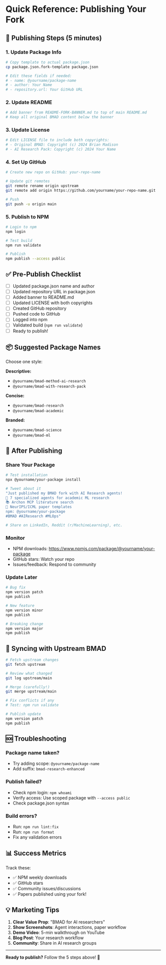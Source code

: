 # Quick Reference: Publishing Your Fork

## 🚀 Publishing Steps (5 minutes)

### 1. Update Package Info
```bash
# Copy template to actual package.json
cp package.json.fork-template package.json

# Edit these fields if needed:
# - name: @yourname/package-name
# - author: Your Name
# - repository.url: Your GitHub URL
```

### 2. Update README
```bash
# Add banner from README-FORK-BANNER.md to top of main README.md
# Keep all original BMAD content below the banner
```

### 3. Update License
```bash
# Edit LICENSE file to include both copyrights:
# - Original BMAD: Copyright (c) 2024 Brian Madison
# - AI Research Pack: Copyright (c) 2024 Your Name
```

### 4. Set Up GitHub
```bash
# Create new repo on GitHub: your-repo-name

# Update git remotes
git remote rename origin upstream
git remote add origin https://github.com/yourname/your-repo-name.git

# Push
git push -u origin main
```

### 5. Publish to NPM
```bash
# Login to npm
npm login

# Test build
npm run validate

# Publish
npm publish --access public
```

## ✅ Pre-Publish Checklist

- [ ] Updated package.json name and author
- [ ] Updated repository URL in package.json
- [ ] Added banner to README.md
- [ ] Updated LICENSE with both copyrights
- [ ] Created GitHub repository
- [ ] Pushed code to GitHub
- [ ] Logged into npm
- [ ] Validated build (`npm run validate`)
- [ ] Ready to publish!

## 📦 Suggested Package Names

Choose one style:

**Descriptive:**
- `@yourname/bmad-method-ai-research`
- `@yourname/bmad-with-research-pack`

**Concise:**
- `@yourname/bmad-research`
- `@yourname/bmad-academic`

**Branded:**
- `@yourname/bmad-science`
- `@yourname/bmad-ml`

## 🎯 After Publishing

### Share Your Package

```bash
# Test installation
npx @yourname/your-package install

# Tweet about it
"Just published my BMAD fork with AI Research agents!
🔬 7 specialized agents for academic ML research
📚 Archon MCP literature search
📄 NeurIPS/ICML paper templates
npm: @yourname/your-package
#BMAD #AIResearch #MLOps"

# Share on LinkedIn, Reddit (r/MachineLearning), etc.
```

### Monitor

- NPM downloads: https://www.npmjs.com/package/@yourname/your-package
- GitHub stars: Watch your repo
- Issues/feedback: Respond to community

### Update Later

```bash
# Bug fix
npm version patch
npm publish

# New feature
npm version minor
npm publish

# Breaking change
npm version major
npm publish
```

## 🔄 Syncing with Upstream BMAD

```bash
# Fetch upstream changes
git fetch upstream

# Review what changed
git log upstream/main

# Merge (carefully!)
git merge upstream/main

# Fix conflicts if any
# Test: npm run validate

# Publish update
npm version patch
npm publish
```

## 🆘 Troubleshooting

### Package name taken?
- Try adding scope: `@yourname/package-name`
- Add suffix: `bmad-research-enhanced`

### Publish failed?
- Check npm login: `npm whoami`
- Verify access: Use scoped package with `--access public`
- Check package.json syntax

### Build errors?
- Run: `npm run lint:fix`
- Run: `npm run format`
- Fix any validation errors

## 📊 Success Metrics

Track these:
- ✅ NPM weekly downloads
- ✅ GitHub stars
- ✅ Community issues/discussions
- ✅ Papers published using your fork!

## 💡 Marketing Tips

1. **Clear Value Prop**: "BMAD for AI researchers"
2. **Show Screenshots**: Agent interactions, paper workflow
3. **Demo Video**: 5-min walkthrough on YouTube
4. **Blog Post**: Your research workflow
5. **Community**: Share in AI research groups

---

**Ready to publish?** Follow the 5 steps above! 🚀
